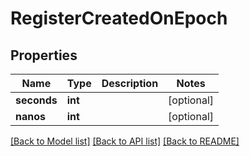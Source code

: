 # RegisterCreatedOnEpoch

## Properties
Name | Type | Description | Notes
------------ | ------------- | ------------- | -------------
**seconds** | **int** |  | [optional] 
**nanos** | **int** |  | [optional] 

[[Back to Model list]](../README.md#documentation-for-models) [[Back to API list]](../README.md#documentation-for-api-endpoints) [[Back to README]](../README.md)


